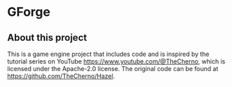 # GForge

## About this project

This is a game engine project that includes code and is inspired by the tutorial series on YouTube https://www.youtube.com/@TheCherno, which is licensed under the Apache-2.0 license. The original code can be found at https://github.com/TheCherno/Hazel.
